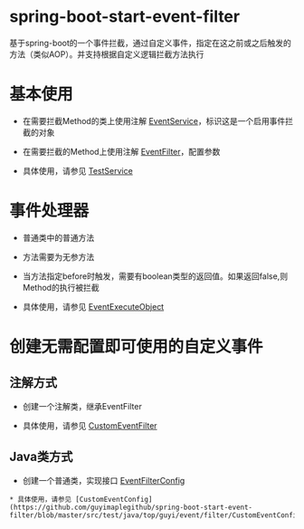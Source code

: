 # spring-boot-start-event-filter

  基于spring-boot的一个事件拦截，通过自定义事件，指定在这之前或之后触发的方法（类似AOP）。并支持根据自定义逻辑拦截方法执行

# 基本使用
	
   * 在需要拦截Method的类上使用注解 [EventService](https://github.com/guyimaplegithub/spring-boot-start-event-filter/blob/master/src/main/java/top/guyi/event/filter/annotation/EventService.java)，标识这是一个启用事件拦截的对象
	
  * 在需要拦截的Method上使用注解  [EventFilter](https://github.com/guyimaplegithub/spring-boot-start-event-filter/blob/master/src/main/java/top/guyi/event/filter/annotation/EventFilter.java)，配置参数
	
  * 具体使用，请参见 [TestService](https://github.com/guyimaplegithub/spring-boot-start-event-filter/blob/master/src/test/java/top/guyi/event/filter/TestService.java)


# 事件处理器
	
  * 普通类中的普通方法
	
  * 方法需要为无参方法
	
  * 当方法指定before时触发，需要有boolean类型的返回值。如果返回false,则Method的执行被拦截
	
  * 具体使用，请参见 [EventExecuteObject](https://github.com/guyimaplegithub/spring-boot-start-event-filter/blob/master/src/test/java/top/guyi/event/filter/EventExecuteObject.java)

# 创建无需配置即可使用的自定义事件

## 注解方式
		
   * 创建一个注解类，继承EventFilter
		
   * 具体使用，请参见 [CustomEventFilter](https://github.com/guyimaplegithub/spring-boot-start-event-filter/blob/master/src/test/java/top/guyi/event/filter/CustomEventFilter.java)

## Java类方式
		
   * 创建一个普通类，实现接口 [EventFilterConfig](https://github.com/guyimaplegithub/spring-boot-start-event-filter/blob/master/src/main/java/top/guyi/event/filter/conf/EventFilterConfig.java)
		
    * 具体使用，请参见 [CustomEventConfig](https://github.com/guyimaplegithub/spring-boot-start-event-filter/blob/master/src/test/java/top/guyi/event/filter/CustomEventConfig.java)
		
	
